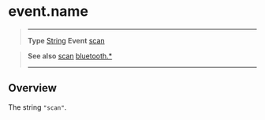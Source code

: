 # event.name

> --------------------- ------------------------------------------------------------------------------------------
> __Type__              [String](https://docs.coronalabs.com/api/type/String.html)
> __Event__             [scan](/plugin/bluetooth/event/scan/)


> __See also__          [scan](/plugin/bluetooth/event/scan/)
>						[bluetooth.*](/plugin/bluetooth/)
> --------------------- ------------------------------------------------------------------------------------------

## Overview

The string `"scan"`.